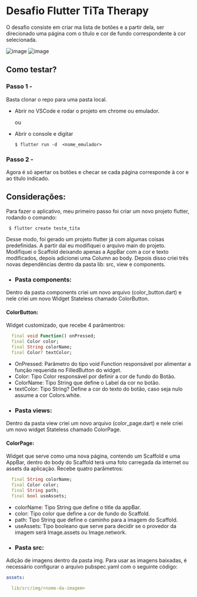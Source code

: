 # Desafio Flutter TiTa Therapy
O desafio consiste em criar ma lista de botões e a partir dela, ser direcionado uma página com o título e cor de fundo correspondente à cor selecionada. 

![image](https://user-images.githubusercontent.com/86268949/222878333-4fd8f47b-af85-4db0-a57f-1e48ad8be391.png) ![image](https://user-images.githubusercontent.com/86268949/222878343-4612220a-9653-4d3f-a002-46c116a7c7f3.png)



## Como testar?
### Passo 1 -
Basta clonar o repo para uma pasta local.

- Abrir no VSCode e rodar o projeto em chrome ou emulador.

    ou

- Abrir o console e digitar 

      $ flutter run -d  <nome_emulador>
      
### Passo 2 - 
Agora é só apertar os botões e checar se cada página corresponde à cor e ao titulo indicado.

## Considerações:
Para fazer o aplicativo, meu primeiro passo foi criar um novo projeto flutter, rodando o comando:
     
     $ flutter create teste_tita
     
Desse modo, foi gerado um projeto flutter já com algumas coisas predefinidas. 
A partir daí eu modifiquei o arquivo main do projeto. Modifiquei o Scaffold deixando apenas a AppBar com a cor e texto modificados, depois adicionei uma Column ao body. Depois disso criei três novas dependências dentro da pasta lib: src, view e components. 

* ### Pasta components:
Dentro da pasta components criei um novo arquivo (color_button.dart) e nele criei um novo Widget Stateless chamado ColorButton.
#### ColorButton: 
Widget customizado, que recebe 4 parâmentros:
~~~~dart
  final void Function() onPressed;
  final Color color;
  final String colorName;
  final Color? textColor;
~~~~~


+ OnPressed: Parâmetro do tipo void Function responsável por alimentar a função requerida no FilledButton do widget.
+ Color: Tipo Color responsável por definir a cor de fundo do Botão.
+ ColorName: Tipo String que define o Label da cor no botão.
+ textColor: Tipo String? Define a cor do texto do botão, caso seja nulo assume a cor Colors.white.

* ### Pasta views:
Dentro da pasta view criei um novo arquivo (color_page.dart) e nele criei um novo widget Stateless chamado ColorPage.
#### ColorPage:
Widget que serve como uma nova página, contendo um Scaffold e uma AppBar, dentro do body do Scaffold terá uma foto carregada da internet ou assets da aplicação. Recebe quatro parâmetros:
~~~~dart
  final String colorName;
  final Color color;
  final String path;
  final bool useAssets;
~~~~~
+ colorName: Tipo String que define o title da appBar.
+ color: Tipo color que define a cor de fundo do Scaffold.
+ path: Tipo String que define o caminho para a imagem do Scaffold.
+ useAssets: Tipo booleano que serve para decidir se o provedor da imagem será Image.assets ou Image.network.

* ### Pasta src:
Adição de imagens dentro da pasta img. Para usar as imagens baixadas, é necessário configurar o arquivo pubspec.yaml com o seguinte código:
~~~~yaml
assets:

  lib/src/img/<nome-da-imagem>
~~~~~
